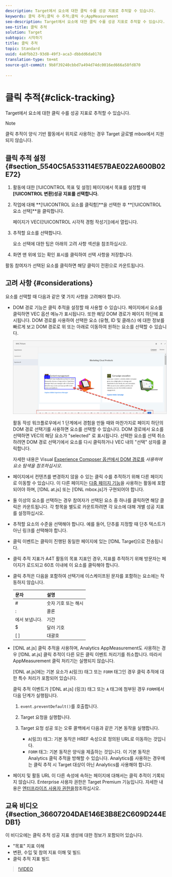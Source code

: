 ```yaml
---
description: Target에서 요소에 대한 클릭 수를 성공 지표로 추적할 수 있습니다.
keywords: 클릭 추적;클릭 수 추적;클릭 수;AppMeasurement
seo-description: Target에서 요소에 대한 클릭 수를 성공 지표로 추적할 수 있습니다.
seo-title: 클릭 추적
solution: Target
subtopic: 시작하기
title: 클릭 추적
topic: Standard
uuid: 4a8fbb23-93d8-49f3-aca3-dbbdd6da0178
translation-type: tm+mt
source-git-commit: 9b8f39240cbbd7a494d74dc0016ed666a58fd870

---
```



# 클릭 추적{#click-tracking}

Target에서 요소에 대한 클릭 수를 성공 지표로 추적할 수 있습니다.

>[!NOTE]
>
>클릭 추적이 양식 기반 활동에서 위치로 사용하는 경우 Target 글로벌 mbox에서 지원되지 않습니다.

## 클릭 추적 설정 {#section_5540C5A533114E57BAE022A600B02E72}

1. 활동에 대한 [!UICONTROL 목표 및 설정] 페이지에서 목표를 설정할 때 **[!UICONTROL 변환]성공 지표를 선택합니다.**
1. 작업에 대해 **[!UICONTROL 요소를 클릭함]**을 선택한 후 **[!UICONTROL 요소 선택]**을 클릭합니다.

   페이지가 VEC([!UICONTROL 시각적 경험 작성기])에서 열립니다.

1. 추적할 요소를 선택합니다.

   요소 선택에 대한 팁은 아래의 고려 사항 섹션을 참조하십시오.

1. 화면 맨 위에 있는 확인 표시를 클릭하여 선택 사항을 저장합니다.

활동 참여자가 선택된 요소를 클릭하면 해당 클릭이 전환으로 카운트됩니다.

## 고려 사항 {#considerations}

요소를 선택할 때 다음과 같은 몇 가지 사항을 고려해야 합니다.

* DOM 경로 기능은 클릭 추적을 설정할 때 사용할 수 있습니다. 페이지에서 요소를 클릭하면 VEC 옵션 메뉴가 표시됩니다. 또한 해당 DOM 경로가 페이지 하단에 표시됩니다. DOM 경로를 사용하여 선택한 요소 (유형, ID 및 클래스) 에 대한 정보를 빠르게 보고 DOM 경로로 위 또는 아래로 이동하여 원하는 요소를 선택할 수 있습니다.

   ![DOM 패스 일러스트레이션](/help/c-activities/r-success-metrics/assets/click-tracking-dom.png)

   활동 작성 워크플로우에서 1 단계에서 경험을 만들 때와 마찬가지로 페이지 하단의 DOM 경로 선택기를 사용하면 요소를 선택할 수 있습니다. DOM 경로에서 요소를 선택하면 VEC의 해당 요소가 &quot;selected&quot; 로 표시됩니다. 선택한 요소를 선택 취소하려면 DOM 경로 선택기에서 요소를 다시 클릭하거나 VEC 내의 &quot;선택&quot; 상자를 클릭합니다.

   자세한 내용은 Visual [Experience Composer 옵션에서 DOM 경로를](/help/c-experiences/c-visual-experience-composer/viztarget-options.md#dom-path) *사용하여 요소 탐색을 참조하십시오*.

* 페이지에서 컨텐츠를 변경하지 않을 수 있는 클릭 수를 추적하기 위해 다른 페이지로 이동할 수 있습니다. 이 다른 페이지는 [다중 페이지 기능](../../c-experiences/c-visual-experience-composer/multipage-activity.md#concept_277E096063E14813AC5D8EDFA1D2ED48)을 사용하는 활동에 포함되어야 하며, [!DNL at.js] 또는 [!DNL mbox.js]가 구현되어야 합니다.
* 둘 이상의 요소를 선택하는 경우 참여자가 선택된 요소 중 하나를 클릭하면 해당 클릭은 카운트됩니다. 각 항목을 별도로 카운트하려면 각 요소에 대해 개별 성공 지표를 설정하십시오.
* 추적할 요소의 수준을 선택해야 합니다. 예를 들어, 단추를 지정할 때 단추 텍스트가 아닌 링크를 선택해야 합니다.
* 클릭 이벤트는 클릭이 진행된 동일한 페이지에 있는 [!DNL Target]으로 전송됩니다.
* 클릭 추적 지표가 A4T 활동의 목표 지표인 경우, 지표를 추적하기 위해 방문자는 페이지가 로드되고 60초 이내에 이 요소를 클릭해야 합니다.
* 클릭 추적은 다음을 포함하여 선택기에 이스케이프된 문자를 포함하는 요소에는 작동하지 않습니다.

   | 문자 | 설명 |
   |---|---|
   | # | 숫자 기호 또는 해시 |
   | : | 콜론 |
   | 에서 보냅니다. | 기간 |
   | $ | 달러 기호 |
   | [ ] | 대괄호 |

* [!DNL at.js] 클릭 추적을 사용하며, Analytics AppMeasurement도 사용하는 경우 [!DNL at.js] 클릭 추적이 다른 모든 클릭 이벤트 처리기를 취소합니다. 따라서 AppMeasurement 클릭 처리기는 실행되지 않습니다.

   [!DNL at.js]에는 기본 요소가 `A`(링크) 태그 또는 `FORM` 태그인 경우 클릭 추적에 대한 특수 처리가 포함되어 있습니다.

   클릭 추적 이벤트가 [!DNL at.js] (링크) 태그 또는 `A` 태그에 첨부된 경우 `FORM`에서 다음 단계가 실행됩니다.

   1. `event.preventDefault()`를 호출합니다.

   1. Target 요청을 실행합니다.

   1. Target 요청 성공 또는 오류 콜백에서 다음과 같은 기본 동작을 실행합니다.

      * `A`(링크) 태그: 기본 동작은 HREF 속성으로 정의된 URL로 이동하는 것입니다.
      * `FORM` 태그: 기본 동작은 양식을 제출하는 것입니다.
   이 기본 동작은 Analytics 클릭 추적을 방해할 수 있습니다. Analytics를 사용하는 경우에는 클릭 추적 시 Target 대상이 아닌 Analytics를 사용해야 합니다.

* 페이지 및 활동 URL 이 다른 속성에 속하는 페이지에 대해서는 클릭 추적이 기록되지 않습니다. Enterprise 사용자 권한은 Target Premium 기능입니다. 자세한 내용은 [엔터프라이즈 사용자 권한을](/help/administrating-target/c-user-management/property-channel/property-channel.md)참조하십시오.

## 교육 비디오 {#section_36607204DAE146E3B8E2C609D244EDB1}

이 비디오에는 클릭 추적 성공 지표 생성에 대한 정보가 포함되어 있습니다.

* &quot;목표&quot; 지표 이해
* 변환, 수입 및 참여 지표 이해 및 빌드
* 클릭 추적 지표 빌드

>[!VIDEO](https://video.tv.adobe.com/v/17380)
